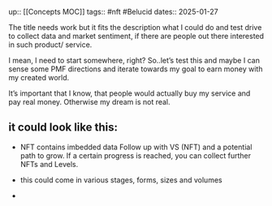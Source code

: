 up:: [[Concepts MOC]]
tags:: #nft #Belucid 
dates:: 2025-01-27

The title needs work but it fits the description what I could do and test drive to collect data and market sentiment, if there are people out there interested in such product/ service.

I mean, I need to start somewhere, right?
So..let’s test this and maybe I can sense some PMF directions and iterate towards my goal to earn money with my created world.

It’s important that I know, that people would actually buy my service and pay real money.
Otherwise my dream is not real.

## it could look like this:

- NFT contains imbedded data
  Follow up with VS (NFT) and a potential path to grow.
  If a certain progress is reached, you can collect further NFTs and Levels.

- this could come in various stages, forms, sizes and volumes
- 


